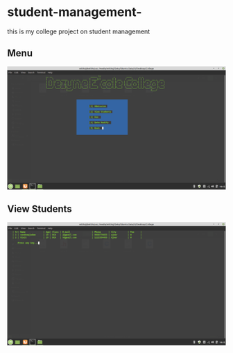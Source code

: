 # student-management-
this is my college project on student management
## Menu
<img src="/README/1.png">

## View Students
<img src="/README/2.png">
